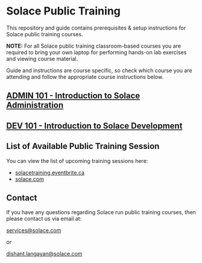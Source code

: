 # Solace Public Training
This repository and guide contains prerequisites &amp; setup instructions for Solace public training courses.

**NOTE:** For all Solace public training classroom-based courses you are required to bring your own laptop for performing hands-on lab exercises and viewing course material. 

Guide and instructions are course specific, so check which course you are attending and follow the appropriate course instructions below.

## [ADMIN 101 - Introduction to Solace Administration](ADMIN101)

## [DEV 101 - Introduction to Solace Development](DEV101)

## List of Available Public Training Session

You can view the list of upcoming training sessions here:

* [solacetraining.eventbrite.ca](https://solacetraining.eventbrite.ca)
* [solace.com](https://solace.com/services/training#public)

## Contact

If you have any questions regarding Solace run public training courses, then please contact us via email at:

[services@solace.com](mailto:services@solace.com)

or

[dishant.langayan@solace.com](mailto:dishant.langayan@solace.com)